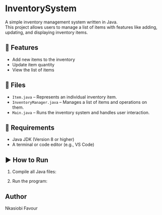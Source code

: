 # InventorySystem

A simple inventory management system written in Java.  
This project allows users to manage a list of items with features like adding, updating, and displaying inventory items.

## 📂 Features

- Add new items to the inventory
- Update item quantity
- View the list of items

## 📁 Files

- `Item.java` – Represents an individual inventory item.
- `InventoryManager.java` – Manages a list of items and operations on them.
- `Main.java` – Runs the inventory system and handles user interaction.

## 🔧 Requirements

- Java JDK (Version 8 or higher)
- A terminal or code editor (e.g., VS Code)

## ▶️ How to Run

1. Compile all Java files:

2. Run the program:

##  Author

Nkasiobi Favour
